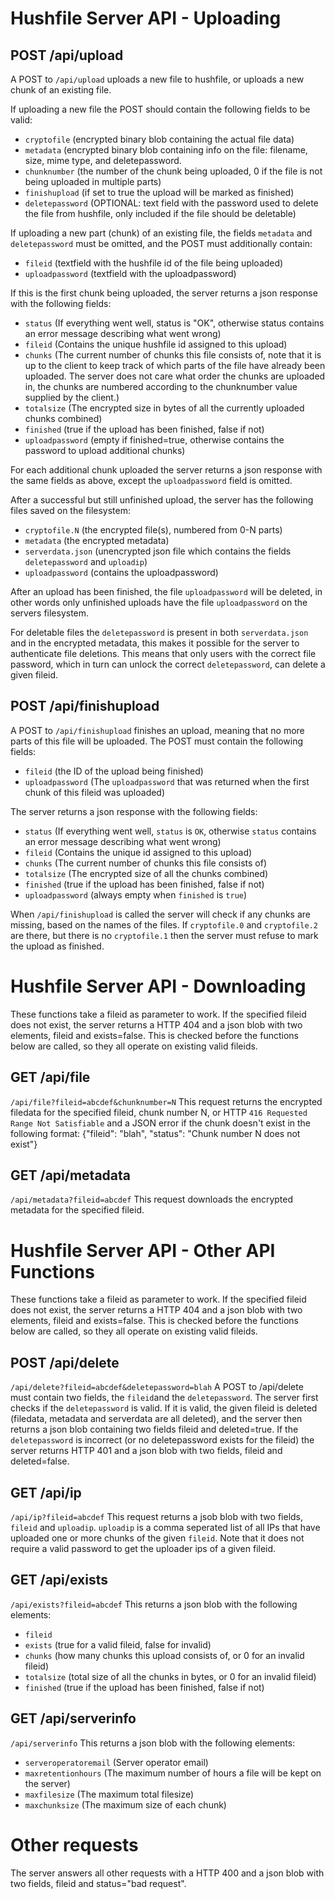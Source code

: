 Hushfile Server API - Uploading
================================

POST /api/upload
-----------------
A POST to `/api/upload` uploads a new file to hushfile, or uploads a new chunk of an existing file. 

If uploading a new file the POST should contain the following fields to be valid:
- `cryptofile` (encrypted binary blob containing the actual file data)
- `metadata` (encrypted binary blob containing info on the file: filename, size, mime type, and deletepassword.
- `chunknumber` (the number of the chunk being uploaded, 0 if the file is not being uploaded in multiple parts)
- `finishupload` (if set to true the upload will be marked as finished)
- `deletepassword` (OPTIONAL: text field with the password used to delete the file from hushfile, only included if the file should be deletable)

If uploading a new part (chunk) of an existing file, the fields `metadata` and `deletepassword` must be omitted, and the POST must additionally contain:
- `fileid` (textfield with the hushfile id of the file being uploaded)
- `uploadpassword` (textfield with the uploadpassword)

If this is the first chunk being uploaded, the server returns a json response with the following fields: 
- `status` (If everything went well, status is "OK", otherwise status contains an error message describing what went wrong)
- `fileid` (Contains the unique hushfile id assigned to this upload)
- `chunks` (The current number of chunks this file consists of, note that it is up to the client to keep track of which parts of the file have already been uploaded. The server does not care what order the chunks are uploaded in, the chunks are numbered according to the chunknumber value supplied by the client.)
- `totalsize` (The encrypted size in bytes of all the currently uploaded chunks combined)
- `finished` (true if the upload has been finished, false if not)
- `uploadpassword` (empty if finished=true, otherwise contains the password to upload additional chunks)

For each additional chunk uploaded the server returns a json response with the same fields as above, except the `uploadpassword` field is omitted.

After a successful but still unfinished upload, the server has the following files saved on the filesystem:
- `cryptofile.N` (the encrypted file(s), numbered from 0-N parts)
- `metadata` (the encrypted metadata)
- `serverdata.json` (unencrypted json file which contains the fields `deletepassword` and `uploadip`)
- `uploadpassword` (contains the uploadpassword)

After an upload has been finished, the file `uploadpassword` will be deleted, in other words only unfinished uploads have the file `uploadpassword` on the servers filesystem.

For deletable files the `deletepassword` is present in both `serverdata.json` and in the encrypted metadata, this makes it possible for the server to authenticate file deletions. This means that only users with the correct file password, which in turn can unlock the correct `deletepassword`, can delete a given fileid.


POST /api/finishupload
-------------------------
A POST to `/api/finishupload` finishes an upload, meaning that no more parts of this file will be uploaded. The POST must contain the following fields:
- `fileid` (the ID of the upload being finished)
- `uploadpassword` (The `uploadpassword` that was returned when the first chunk of this fileid was uploaded)

The server returns a json response with the following fields: 
- `status` (If everything went well, `status` is `OK`, otherwise `status` contains an error message describing what went wrong)
- `fileid` (Contains the unique id assigned to this upload) 
- `chunks` (The current number of chunks this file consists of)
- `totalsize` (The encrypted size of all the chunks combined)
- `finished` (true if the upload has been finished, false if not)
- `uploadpassword` (always empty when `finished` is `true`)

When `/api/finishupload` is called the server will check if any chunks are missing, based on the names of the files. If `cryptofile.0` and `cryptofile.2` are there, but there is no `cryptofile.1` then the server must refuse to mark the upload as finished.

Hushfile Server API - Downloading
===============================
These functions take a fileid as parameter to work. If the specified fileid does not exist, the server returns a HTTP 404 and a json blob with two elements, fileid and exists=false. This is checked before the functions below are called, so they all operate on existing valid fileids.

GET /api/file
--------------
`/api/file?fileid=abcdef&chunknumber=N` This request returns the encrypted filedata for the specified fileid, chunk number N, or HTTP <code>416 Requested Range Not Satisfiable</code> and a JSON error if the chunk doesn't exist in the following format: {"fileid": "blah", "status": "Chunk number N does not exist"}

GET /api/metadata
----------------------
`/api/metadata?fileid=abcdef` This request downloads the encrypted metadata for the specified fileid.

Hushfile Server API - Other API Functions
======================================
These functions take a fileid as parameter to work. If the specified fileid does not exist, the server returns a HTTP 404 and a json blob with two elements, fileid and exists=false. This is checked before the functions below are called, so they all operate on existing valid fileids.

POST /api/delete
-----------------
`/api/delete?fileid=abcdef&deletepassword=blah`
A POST to /api/delete must contain two fields, the `fileid`and the `deletepassword`. The server first checks if the `deletepassword` is valid. If it is valid, the given fileid is deleted (filedata, metadata and serverdata are all deleted), and the server then returns a json blob containing two fields fileid and deleted=true. If the `deletepassword` is incorrect (or no deletepassword exists for the fileid) the server returns HTTP 401 and a json blob with two fields, fileid and deleted=false.

GET /api/ip
-------------
`/api/ip?fileid=abcdef`
This request returns a jsob blob with two fields, `fileid` and `uploadip`. `uploadip` is a comma seperated list of all IPs that have uploaded one or more chunks of the given `fileid`. Note that it does not require a valid password to get the uploader ips of a given fileid.

GET /api/exists
----------------
`/api/exists?fileid=abcdef` This returns a json blob with the following elements:
- `fileid`
- `exists` (true for a valid fileid, false for invalid)
- `chunks` (how many chunks this upload consists of, or 0 for an invalid fileid)
- `totalsize` (total size of all the chunks in bytes, or 0 for an invalid fileid)
- `finished` (true if the upload has been finished, false if not)


GET /api/serverinfo
---------------------
`/api/serverinfo` This returns a json blob with the following elements:
- `serveroperatoremail` (Server operator email)
- `maxretentionhours` (The maximum number of hours a file will be kept on the server)
- `maxfilesize` (The maximum total filesize)
- `maxchunksize` (The maximum size of each chunk)

Other requests
===============
The server answers all other requests with a HTTP 400 and a json blob with two fields, fileid and status="bad request".
